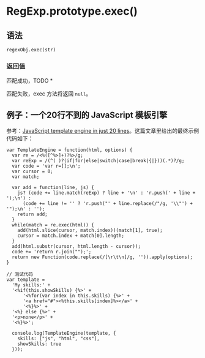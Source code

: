 # RegExp.prototype.exec()

## 语法

```
regexObj.exec(str)
```

### 返回值

匹配成功，TODO *

匹配失败，exec 方法将返回 `null`。


## 例子：一个20行不到的 JavaScript 模板引擎

参考：[JavaScript template engine in just 20 lines](http://krasimirtsonev.com/blog/article/Javascript-template-engine-in-just-20-line)。这篇文章里给出的最终示例代码如下：

```
var TemplateEngine = function(html, options) {
  var re = /<%([^%>]+)?%>/g;
  var reExp = /(^( )?(if|for|else|switch|case|break|{|}))(.*)?/g;
  var code = 'var r=[];\n';
  var cursor = 0;
  var match;

  var add = function(line, js) {
    js? (code += line.match(reExp) ? line + '\n' : 'r.push(' + line + ');\n') :
      (code += line != '' ? 'r.push("' + line.replace(/"/g, '\\"') + '");\n' : '');
    return add;
  }
  while(match = re.exec(html)) {
    add(html.slice(cursor, match.index))(match[1], true);
    cursor = match.index + match[0].length;
  }
  add(html.substr(cursor, html.length - cursor));
  code += 'return r.join("");';
  return new Function(code.replace(/[\r\t\n]/g, '')).apply(options);
}

// 测试代码
var template = 
  'My skills:' + 
  '<%if(this.showSkills) {%>' +
      '<%for(var index in this.skills) {%>' + 
      '<a href="#"><%this.skills[index]%></a>' +
      '<%}%>' +
  '<%} else {%>' +
  '<p>none</p>' +
  '<%}%>';

  console.log(TemplateEngine(template, {
    skills: ["js", "html", "css"],
    showSkills: true
  }));
```
